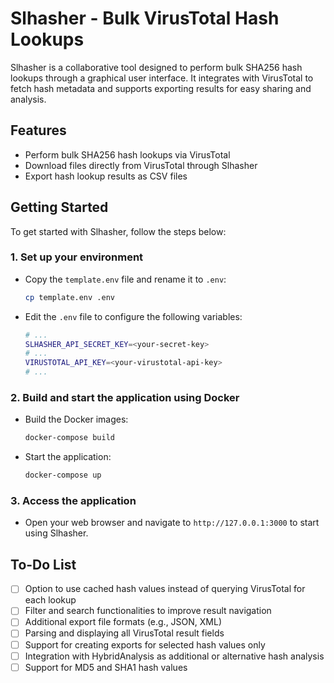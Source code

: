 # Slhasher - Bulk VirusTotal Hash Lookups

Slhasher is a collaborative tool designed to perform bulk SHA256 hash lookups through a graphical user interface. It integrates with VirusTotal to fetch hash metadata and supports exporting results for easy sharing and analysis.

## Features

- Perform bulk SHA256 hash lookups via VirusTotal
- Download files directly from VirusTotal through Slhasher
- Export hash lookup results as CSV files

## Getting Started

To get started with Slhasher, follow the steps below:

### 1. Set up your environment

- Copy the `template.env` file and rename it to `.env`:

    ```bash
    cp template.env .env
    ```

- Edit the `.env` file to configure the following variables:

    ```bash
    # ...
    SLHASHER_API_SECRET_KEY=<your-secret-key>
    # ...
    VIRUSTOTAL_API_KEY=<your-virustotal-api-key>
    # ...
    ```

### 2. Build and start the application using Docker

- Build the Docker images:

    ```bash
    docker-compose build
    ```

- Start the application:

    ```bash
    docker-compose up
    ```

### 3. Access the application

- Open your web browser and navigate to `http://127.0.0.1:3000` to start using Slhasher.

## To-Do List

- [ ] Option to use cached hash values instead of querying VirusTotal for each lookup
- [ ] Filter and search functionalities to improve result navigation
- [ ] Additional export file formats (e.g., JSON, XML)
- [ ] Parsing and displaying all VirusTotal result fields
- [ ] Support for creating exports for selected hash values only
- [ ] Integration with HybridAnalysis as additional or alternative hash analysis
- [ ] Support for MD5 and SHA1 hash values

